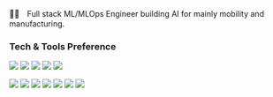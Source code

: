 👨‍💻　Full stack ML/MLOps Engineer building AI for mainly mobility and manufacturing.

### Tech & Tools Preference

<img src="https://img.shields.io/badge/-Spark-F29111?style=flat&logo=apachespark&logoColor=FFFFFF"> <img src="http://img.shields.io/badge/-Google%20Cloud%20Platform-007ACC?style=flat&logo=google%20cloud&logoColor=white">
<img src="http://img.shields.io/badge/-Azure-4285F4?style=flat&logo=microsoft-azure&logoColor=white">
<img src="http://img.shields.io/badge/-AWS-F29111?style=flat&logo=amazon-aws&logoColor=white">
<img src="https://img.shields.io/badge/-Kubernetes-007ACC?style=flat&logo=kubernetes&logoColor=00c8ff">

<img src="http://img.shields.io/badge/-Git-black?style=flat&logo=git&logoColor=FFFFFF"> <img src="http://img.shields.io/badge/-Github-000000?style=flat&logo=github&logoColor=FFFFFF">
<img src="https://img.shields.io/badge/-Python-black?style=flat&logo=python&logoColor=white"> 
<img src="https://img.shields.io/badge/-black-black?style=flat&logo=go&logoColor=white">
<img src="https://img.shields.io/badge/-Node.js-black?style=flat&logo=Node.js&logoColor=white">
<img src="https://img.shields.io/badge/-Django-000000?style=flat&logo=django&logoColor=00c8ff">
<img src="https://img.shields.io/badge/-React-000000?style=flat&logo=react&logoColor=00c8ff">





